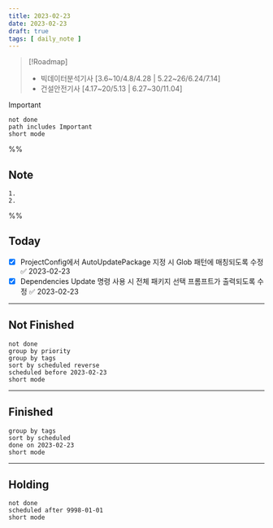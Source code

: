 ```yaml
---
title: 2023-02-23
date: 2023-02-23
draft: true
tags: [ daily_note ]
---
```


> [!Roadmap] 
> - 빅데이터분석기사 [3.6~10/4.8/4.28 | 5.22~26/6.24/7.14]
> - 건설안전기사 [4.17~20/5.13 | 6.27~30/11.04]

> [!important] 
> ```tasks
> not done
> path includes Important
> short mode
> ```

%%
## Note
	1. 
	2. 
 
%%

## Today
- [x] ProjectConfig에서 AutoUpdatePackage 지정 시 Glob 패턴에 매칭되도록 수정 ✅ 2023-02-23
- [x] Dependencies Update 명령 사용 시 전체 패키지 선택 프롬프트가 출력되도록 수정 ✅ 2023-02-23

---
## Not Finished
```tasks
not done
group by priority
group by tags
sort by scheduled reverse
scheduled before 2023-02-23
short mode
```
---
## Finished
```tasks
group by tags
sort by scheduled
done on 2023-02-23
short mode
```
---
## Holding
```tasks
not done
scheduled after 9998-01-01
short mode
```